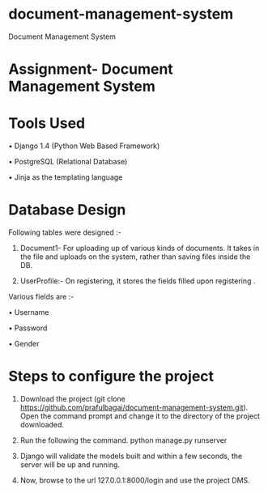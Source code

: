 document-management-system
==========================

Document Management System

Assignment- Document Management System
======================================

Tools Used
==========
•	Django 1.4 (Python Web Based Framework)

•	PostgreSQL (Relational Database)

•	Jinja as the templating language

Database Design
===============
Following tables were designed :-
1)	Document1- For uploading up of various kinds of documents. It takes in the file and uploads on the system, rather than saving files inside the DB.

2)	UserProfile:- On registering, it stores the fields filled upon registering . 


Various fields are :-

•	Username

•	Password

•	Gender

Steps to configure the project
==============================
1)	Download the project (git clone https://github.com/prafulbagai/document-management-system.git). Open the command prompt and change it to the directory of the project downloaded.

2)	Run the following the command. python manage.py runserver

3)	Django will validate the models built and within a few seconds, the server will be up and running.

4)	Now, browse to the url 127.0.0.1:8000/login and use the project DMS.

